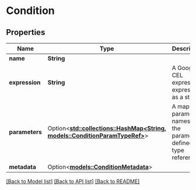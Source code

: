 # Condition

## Properties

Name | Type | Description | Notes
------------ | ------------- | ------------- | -------------
**name** | **String** |  | 
**expression** | **String** | A Google CEL expression, expressed as a string. | 
**parameters** | Option<[**std::collections::HashMap<String, models::ConditionParamTypeRef>**](ConditionParamTypeRef.md)> | A map of parameter names to the parameter's defined type reference. | [optional]
**metadata** | Option<[**models::ConditionMetadata**](ConditionMetadata.md)> |  | [optional]

[[Back to Model list]](../README.md#documentation-for-models) [[Back to API list]](../README.md#documentation-for-api-endpoints) [[Back to README]](../README.md)


